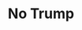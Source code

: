 ---
pid: LS176
title: No Trump
location_transcription: on top of Museum
zipcode: '19006'
outside_phl: 'Huntingdon Valley PA '
neighborhood: 
age: '14'
age_range: 13-19
instagram: 
image_file_name: LS_176.jpg
proposal_transcription: Big trump head w/ x on his face
topic: Figure,Politics
topic_summary: 0, 0
type: Other No Form
keywords_other: Trump, Politics
credit: Anna
image_labels: 
twitter: 
facebook: 
permalink: "/monuments/ls176/"
layout: item-page
---